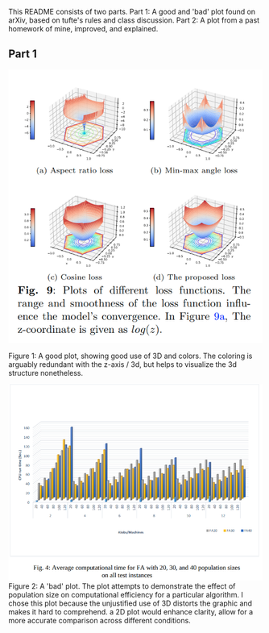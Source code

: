 This README consists of two parts. 
Part 1: A good and 'bad' plot found on arXiv, based on tufte's rules and class discussion. 
Part 2: A plot from a past homework of mine, improved, and explained.

## Part 1
![good plot](dsps_goodplot.png)

Figure 1: A good plot, showing good use of 3D and colors. The coloring is arguably redundant with the z-axis / 3d, but helps to visualize the 3d structure nonetheless.

!['bad' plot](dsps_badplot.png)
Figure 2: A 'bad' plot. The plot attempts to demonstrate the effect of population size on computational efficiency for a particular algorithm. I chose this plot because the unjustified use of 3D distorts the graphic and makes it hard to comprehend. a 2D plot would enhance clarity, allow for a more accurate comparison across different conditions.
